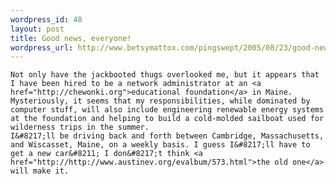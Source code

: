 ```yaml
--- 
wordpress_id: 48
layout: post
title: Good news, everyone!
wordpress_url: http://www.betsymattox.com/pingswept/2005/08/23/good-news-everyone/
---
```

	Not only have the jackbooted thugs overlooked me, but it appears that I have been hired to be a network administrator at an <a href="http://chewonki.org">educational foundation</a> in Maine. Mysteriously, it seems that my responsibilities, while dominated by computer stuff, will also include engineering renewable energy systems at the foundation and helping to build a cold-molded sailboat used for wilderness trips in the summer.
	I&#8217;ll be driving back and forth between Cambridge, Massachusetts, and Wiscasset, Maine, on a weekly basis. I guess I&#8217;ll have to get a new car&#8211; I don&#8217;t think <a href="http://http://www.austinev.org/evalbum/573.html">the old one</a> will make it.

